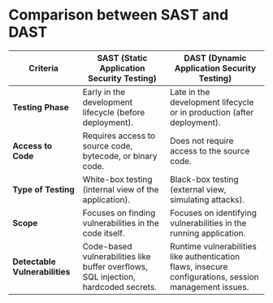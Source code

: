 # Comparison between SAST and DAST

| **Criteria**                 | **SAST (Static Application Security Testing)**  | **DAST (Dynamic Application Security Testing)**    |
|------------------------------|-------------------------------------------------|---------------------------------------------------|
| **Testing Phase**             | Early in the development lifecycle (before deployment). | Late in the development lifecycle or in production (after deployment). |
| **Access to Code**            | Requires access to source code, bytecode, or binary code. | Does not require access to the source code. |
| **Type of Testing**           | White-box testing (internal view of the application). | Black-box testing (external view, simulating attacks). |
| **Scope**                     | Focuses on finding vulnerabilities in the code itself. | Focuses on identifying vulnerabilities in the running application. |
| **Detectable Vulnerabilities** | Code-based vulnerabilities like buffer overflows, SQL injection, hardcoded secrets. | Runtime vulnerabilities like authentication flaws, insecure configurations, session management issues. |

